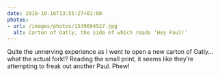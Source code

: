 ```yaml
---
date: 2018-10-16T13:55:27+01:00
photos:
- url: /images/photos/1539694527.jpg
  alt: Carton of Oatly, the side of which reads ‘Hey Paul!’
---
```

Quite the unnerving experience as I went to open a new carton of Oatly… what the actual fork!? Reading the small print, it seems like they’re attempting to freak out another Paul. Phew!
